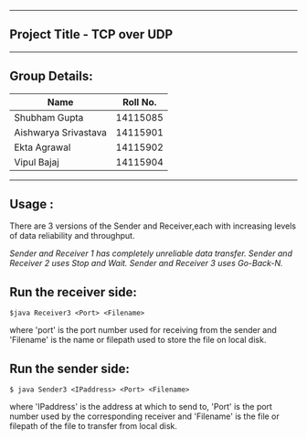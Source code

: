 ------------------------------------
Project Title - TCP over UDP
------------------------------------


------------------------------------
Group Details:
------------------------------------
 | Name                 | Roll No.  |  
 |----------------------|-----------|
 | Shubham Gupta        | 14115085  |
 | Aishwarya Srivastava | 14115901  | 
 | Ekta Agrawal         | 14115902  |
 | Vipul Bajaj          | 14115904  |


------------------------------------
Usage :
------------------------------------
There are 3 versions of the Sender and Receiver,each with increasing levels of data reliability and throughput.

*Sender and Receiver 1 has completely unreliable data transfer.*
*Sender and Receiver 2 uses Stop and Wait.*
*Sender and Receiver 3 uses Go-Back-N.*

## Run the receiver side:

```
$java Receiver3 <Port> <Filename>
```
where 'port' is the port number used for receiving from the sender and 'Filename' is the name or filepath used to store the file on local disk.
 
## Run the sender side:

```
$ java Sender3 <IPaddress> <Port> <Filename>
```
where 'IPaddress' is the address at which to send to, 'Port' is the port number used by the corresponding receiver and 'Filename' is the file or filepath of the file to transfer from local disk.
